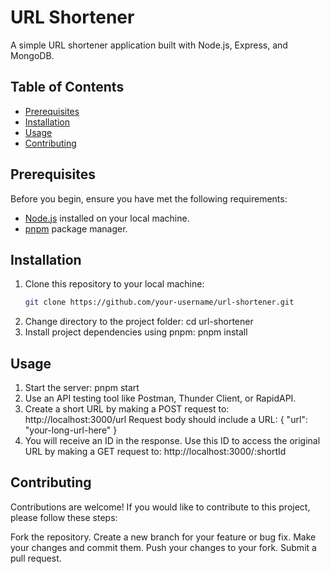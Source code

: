 # URL Shortener

A simple URL shortener application built with Node.js, Express, and MongoDB.

## Table of Contents
- [Prerequisites](#prerequisites)
- [Installation](#installation)
- [Usage](#usage)
- [Contributing](#contributing)

## Prerequisites
Before you begin, ensure you have met the following requirements:
- [Node.js](https://nodejs.org/) installed on your local machine.
- [pnpm](https://pnpm.io/) package manager.

## Installation
1. Clone this repository to your local machine:
   ```bash
   git clone https://github.com/your-username/url-shortener.git
2. Change directory to the project folder:
   cd url-shortener
3. Install project dependencies using pnpm:
   pnpm install

## Usage
1. Start the server:
   pnpm start
2. Use an API testing tool like Postman, Thunder Client, or RapidAPI.
3. Create a short URL by making a POST request to:
   http://localhost:3000/url
   Request body should include a URL: { "url": "your-long-url-here" }
4. You will receive an ID in the response. Use this ID to access the original URL by making a GET request to:
   http://localhost:3000/:shortId

## Contributing

Contributions are welcome! If you would like to contribute to this project, please follow these steps:

Fork the repository.
Create a new branch for your feature or bug fix.
Make your changes and commit them.
Push your changes to your fork.
Submit a pull request.


